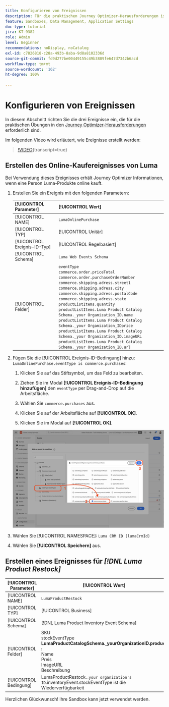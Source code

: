 ```yaml
---
title: Konfigurieren von Ereignissen
description: Für die praktischen Journey Optimizer-Herausforderungen ist das Konfigurieren von drei Ereignissen erforderlich
feature: Sandboxes, Data Management, Application Settings
doc-type: tutorial
jira: KT-9382
role: Admin
level: Beginner
recommendations: noDisplay, noCatalog
exl-id: c7826818-c28a-493b-8aba-9d8a8102336d
source-git-commit: fd9d277be00449155c49b3809fe647d7342b6acd
workflow-type: tm+mt
source-wordcount: '162'
ht-degree: 100%

---
```


# Konfigurieren von Ereignissen

In diesem Abschnitt richten Sie die drei Ereignisse ein, die für die praktischen Übungen in den [Journey Optimizer-Herausforderungen](/help/challenges/introduction-and-prerequisites.md) erforderlich sind.

Im folgenden Video wird erläutert, wie Ereignisse erstellt werden:

>[!VIDEO](https://video.tv.adobe.com/v/336253?quality=12&learn=on){transcript=true}

## Erstellen des Online-Kaufereignisses von Luma

Bei Verwendung dieses Ereignisses erhält Journey Optimizer Informationen, wenn eine Person Luma-Produkte online kauft.

1. Erstellen Sie ein Ereignis mit den folgenden Parametern:

   | [!UICONTROL Parameter] | [!UICONTROL Wert] |
   |-------------|-----------|
   | [!UICONTROL NAME] | `LumaOnlinePurchase` |
   | [!UICONTROL TYP] | [!UICONTROL Unitär] |
   | [!UICONTROL Ereignis-ID-Typ] | [!UICONTROL Regelbasiert] |
   | [!UICONTROL Schema] | `Luma Web Events Schema` |
   | [!UICONTROL Felder] | `eventType` <br>`commerce.order.priceTotal`<br>`commerce.order.purchaseOrderNumber`<br>`commerce.shipping.adress.street1`<br>`commerce.shipping.adress.city`<br>`commerce.shipping.adress.postalCode`<br>`commerce.shipping.adress.state`<br>`productListItems.quantity`<br>`productListItems.Luma Product Catalog Schema._your Organization_ID.name`<br>`productListItems.Luma Product Catalog Schema._your Organization_IDprice`<br>`productListItems.Luma Product Catalog Schema._your Organization_ID.imageURL`<br>`productListItems.Luma Product Catalog Schema._your Organization_ID.url` |

1. Fügen Sie die [!UICONTROL Ereignis-ID-Bedingung] hinzu: `LumaOnlinePurchase.eventType is commerce.purchases`:

   1. Klicken Sie auf das Stiftsymbol, um das Feld zu bearbeiten.

   1. Ziehen Sie im Modal **[!UICONTROL Ereignis-ID-Bedingung hinzufügen]** den `eventType` per Drag-and-Drop auf die Arbeitsfläche.
   1. Wählen Sie `commerce.purchases` aus.
   1. Klicken Sie auf der Arbeitsfläche auf **[!UICONTROL OK]**.
   1. Klicken Sie im Modal auf **[!UICONTROL OK]**.

   ![Hinzufügen einer Ereignisbedingung](/help/tutorial-configure-a-training-sandbox/assets/Event-lumaOnlinePurchase-condition-1.png)

1. Wählen Sie [!UICONTROL NAMESPACE]: `Luma CRM ID (lumaCrmId)`

1. Wählen Sie **[!UICONTROL Speichern]** aus.

## Erstellen eines Ereignisses für *[!DNL Luma Product Restock]*

| [!UICONTROL Parameter] | [!UICONTROL Wert] |
|-------------|-----------|
| [!UICONTROL NAME] | `LumaProductRestock` |
| [!UICONTROL TYP] | [!UICONTROL Business] |
| [!UICONTROL Schema] | [!DNL Luma Product Inventory Event Schema] |
| [!UICONTROL Felder] | SKU <br> stockEventType<br><b>LumaProductCatalogSchema._yourOrganizationID.product :</b> <br>Name<br>Preis<br> ImageURL<br>Beschreibung |
| [!UICONTROL Bedingung] | LumaProductRestock._`your organization's ID`.inventoryEvent.stockEventType ist die Wiederverfügbarkeit |

Herzlichen Glückwunsch! Ihre Sandbox kann jetzt verwendet werden.
